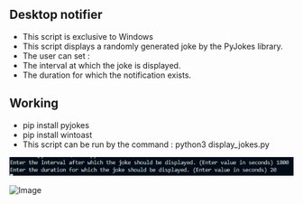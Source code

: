 ## Desktop notifier
- This script is exclusive to Windows
- This script displays a randomly generated joke by the PyJokes library.
- The user can set :
- The interval at which the joke is displayed.
- The duration for which the notification exists.

## Working
- pip install pyjokes
- pip install wintoast
- This script can be run by the command : python3 display_jokes.py

![Image](start.png)

![Image](joke.png)

